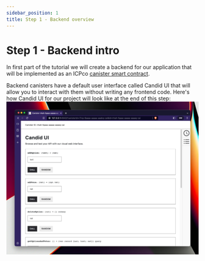 ```yaml
---
sidebar_position: 1
title: Step 1 - Backend overview
---
```


# Step 1 - Backend intro

In first part of the tutorial we will create a backend for our application that will be implemented as an ICPco
[canister smart contract](https://internetcomputer.org/how-it-works/architecture-of-the-internet-computer/#canister-smart-contracts).

Backend canisters have a default user interface called Candid UI that will allow you to interact with them without
writing any frontend code. Here's how Candid UI for our project will look like at the end of this step:
![Candid UI screenshot (final)](./_attachments/poll_app_candid_ui.webp)


